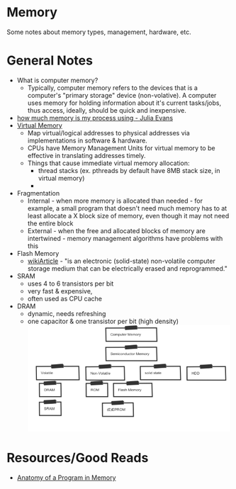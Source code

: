 # Memory
Some notes about memory types, management, hardware, etc.

# General Notes
  * What is computer memory?
    - Typically, computer memory refers to the devices that is a computer's "primary storage" device (non-volative). A computer uses memory for holding information about it's current tasks/jobs, thus access, ideally, should be quick and inexpensive.
  * [how much memory is my process using - Julia Evans](https://jvns.ca/blog/2016/12/03/how-much-memory-is-my-process-using-/)
  * [Virtual Memory](https://en.wikipedia.org/wiki/Virtual_memory)
    - Map virtual/logical addresses to physical addresses via implementations in software & hardware.
    - CPUs have Memory Management Units for virtual memory to be effective in translating addresses timely.
    - Things that cause immediate virtual memory allocation:
        - thread stacks (ex. pthreads by default have 8MB stack size, in virtual memory)
        -
  * Fragmentation
    - Internal - when more memory is allocated than needed - for example, a
        small program that doesn't need much memory has to at least allocate a X
        block size of memory, even though it may not need the entire block
    - External - when the free and allocated blocks of memory are intertwined -
        memory management algorithms have problems with this
  * Flash Memory
    - [wikiArticle](https://en.wikipedia.org/wiki/Flash_memory) - "is an electronic (solid-state) non-volatile computer storage medium that can be electrically erased and reprogrammed."
  * SRAM
    * uses 4 to 6 transistors per bit
    * very fast & expensive,
    * often used as CPU cache
  * DRAM
    * dynamic, needs refreshing
    * one capacitor & one transistor per bit (high density)
        ![memorydiagram](img/bAmyiEdPAVQw.png)

# Resources/Good Reads
* [Anatomy of a Program in Memory](https://manybutfinite.com/post/anatomy-of-a-program-in-memory/)
